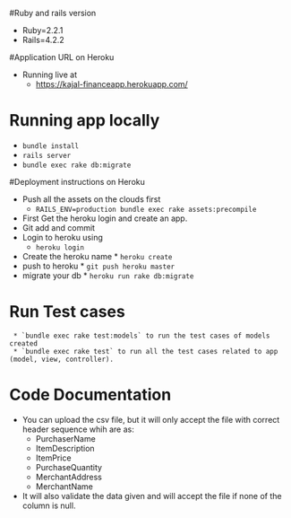 

#Ruby and rails version
  * Ruby=2.2.1 
  * Rails=4.2.2
  
#Application URL on Heroku
 * Running live at 
    * https://kajal-financeapp.herokuapp.com/
  
# Running app locally
  * `bundle install`
  * `rails server`
  *  `bundle exec rake db:migrate`
  
#Deployment instructions on Heroku
 
  * Push all the assets on the clouds first
    * `RAILS_ENV=production bundle exec rake assets:precompile`
  * First Get the heroku login and create an app.
  * Git add and commit
  * Login to heroku using 
    * `heroku login`
  *  Create the heroku name
    * `heroku create`
  *  push to heroku
    * `git push heroku master`
  *  migrate your db
    * `heroku run rake db:migrate`
 
# Run Test cases
     * `bundle exec rake test:models` to run the test cases of models created
     * `bundle exec rake test` to run all the test cases related to app (model, view, controller).
 



# Code Documentation
  * You can upload the csv file, but it will only accept the file with correct header sequence whih are as:
     * PurchaserName
     * ItemDescription
     * ItemPrice
     * PurchaseQuantity
     * MerchantAddress
     * MerchantName
  * It will also validate the data given and will accept the file if none of the column is null.

